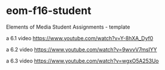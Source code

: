 # eom-f16-student
Elements of Media Student Assignments - template

a 6.1 video
<https://www.youtube.com/watch?v=Y-8hXA_Dyf0>

a 6.2 video
<https://www.youtube.com/watch?v=9wvvV7msIYY>

a 6.3 video
<https://www.youtube.com/watch?v=wgxO5A253Uo>
